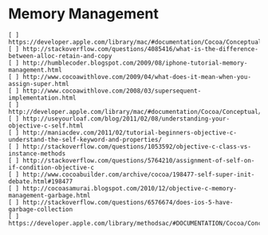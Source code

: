 # Memory Management
	[ ] https://developer.apple.com/library/mac/#documentation/Cocoa/Conceptual/MemoryMgmt/Articles/MemoryMgmt.html
	[ ] http://stackoverflow.com/questions/4085416/what-is-the-difference-between-alloc-retain-and-copy
 	[ ] http://humblecoder.blogspot.com/2009/08/iphone-tutorial-memory-management.html
	[ ] http://www.cocoawithlove.com/2009/04/what-does-it-mean-when-you-assign-super.html
	[ ] http://www.cocoawithlove.com/2008/03/supersequent-implementation.html
	[ ] http://developer.apple.com/library/mac/#documentation/Cocoa/Conceptual/ObjectiveC/Introduction/introObjectiveC.html
	[ ] http://useyourloaf.com/blog/2011/02/08/understanding-your-objective-c-self.html
	[ ] http://maniacdev.com/2011/02/tutorial-beginners-objective-c-understand-the-self-keyword-and-properties/
	[ ] http://stackoverflow.com/questions/1053592/objective-c-class-vs-instance-methods
	[ ] http://stackoverflow.com/questions/5764210/assignment-of-self-on-if-condition-objective-c
	[ ] http://www.cocoabuilder.com/archive/cocoa/198477-self-super-init-debate.html#198477
	[ ] http://cocoasamurai.blogspot.com/2010/12/objective-c-memory-management-garbage.html
	[ ] http://stackoverflow.com/questions/6576674/does-ios-5-have-garbage-collection
	[ ] https://developer.apple.com/library/methodsac/#DOCUMENTATION/Cocoa/Conceptual/MemoryMgmt/Articles/mmPractical.html


